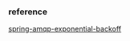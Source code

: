 ### reference
[spring-amqp-exponential-backoff](https://www.baeldung.com/spring-amqp-exponential-backoff)